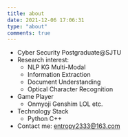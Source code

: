 ```yaml
---
title: about
date: 2021-12-06 17:06:31
type: "about"
comments: true
---
```


- Cyber Security Postgraduate@SJTU
- Research interest:
  - NLP KG Multi-Modal
  - Information Extraction
  - Document Understanding
  - Optical Character Recognition
- Game Player
  - Onmyoji Genshim LOL etc.
- Technology Stack
  - Python C++
- Contact me: entropy2333@163.com